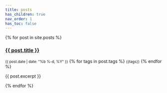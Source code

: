 ```yaml
---
title: posts
has_children: true
nav_order: 1
has_toc: false
---
```


{% for post in site.posts %}
<h3> <a href="{{ site.baseurl }}{{ post.url }}">{{ post.title }}</a> </h3>
    <div>
    <small class="fs-1 d-inline btn btn-blue">{{ post.date | date: "%b %-d, %Y" }}</small>
    {% for tags in post.tags %} 
    <small class="fs-1 d-inline btn">{{tags}}</small> {% endfor %}
    </div>
<p>{{ post.excerpt }}</p>
{% endfor %}

